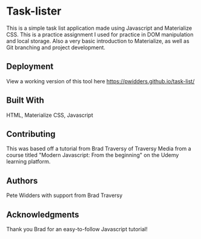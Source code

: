 # Task-lister

This is a simple task list application made using Javascript and Materialize CSS. This is a practice assignment I used for practice in DOM manipulation and local storage. Also a very basic introduction to Materialize, as well as Git branching and project development.

## Deployment

View a working version of this tool here https://pwidders.github.io/task-list/

## Built With

HTML, Materialize CSS, Javascript

## Contributing

This was based off a tutorial from Brad Traversy of Traversy Media from a course titled "Modern Javascript: From the beginning" on the Udemy learning platform.

## Authors

Pete Widders with support from Brad Traversy

## Acknowledgments

Thank you Brad for an easy-to-follow Javascript tutorial!

